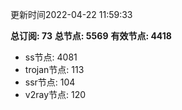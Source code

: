 更新时间2022-04-22 11:59:33

**总订阅: 73**
**总节点: 5569**
**有效节点: 4418**
- ss节点: 4081
- trojan节点: 113
- ssr节点: 104
- v2ray节点: 120
